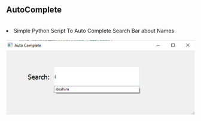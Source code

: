 ## AutoComplete
<br>
<li>  Simple Python Script To Auto Complete Search Bar about Names </li>
<br>
 <img src="im1.png">
